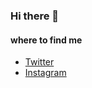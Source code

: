 ### Hi there 👋

#### where to find me
- [Twitter](https://twitter.com/isabel29586055)
- [Instagram](https://www.instagram.com/joseris23/)
